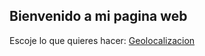 ## Bienvenido a mi pagina web

Escoje lo que quieres hacer:
[Geolocalizacion]("https://bvsti.github.io/ejercicio1.html")